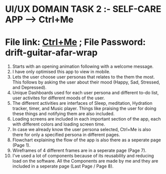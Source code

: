 # UI/UX DOMAIN TASK 2 :- SELF-CARE APP --> Ctrl+Me    
# File link: [Ctrl+Me](https://www.figma.com/design/iYyP8sFDG4QbMqLhi7UNKT/Ctrl-Me?node-id=0-1&t=0vwJJ2t1INaJgH5F-1) ; File Password: drift-guitar-afar-wrap  
1. Starts with an opening animation following with a welcome message.  
2. I have only optimised this app to view in mobile.
3. Lets the user choose user personas that relates to the them the most. This follows by asking the user about their mood (Happy, Sad, Stressed, and Depressed).  
4. Unique Dashboards used for each user persona and different to-do list, user activites for different moods of the user.
5. The different activities are interfaces of Sleep, meditation, Hydration tracker, timer, and Music player. Things like praising the user for doing these things and notifying them are also included.
6. Loading screens are included in each important section of the app, each with different colors and loading screen time.
7. In case we already know the user persona selected, Ctrl+Me is also there for only a specified persona in different pages.
8. Flowchart explaining the flow of the app is also there as a seperate page (Page 1).
9. Wireframes of 4 different frames are in a seperate page (Page 7).
10. I've used a lot of components because of its reusability and reducing load on the software. All the Components are made by me and they are included in a seperate page (Last Page / Page 8).  

